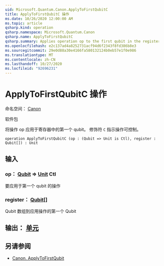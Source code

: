 ```yaml
---
uid: Microsoft.Quantum.Canon.ApplyToFirstQubitC
title: ApplyToFirstQubitC 操作
ms.date: 10/26/2020 12:00:00 AM
ms.topic: article
qsharp.kind: operation
qsharp.namespace: Microsoft.Quantum.Canon
qsharp.name: ApplyToFirstQubitC
qsharp.summary: Applies operation op to the first qubit in the register. The modifier `C` indicates that the operation is controllable.
ms.openlocfilehash: e2c137ad4a8252731acf94d6f2343f8fd386b8e3
ms.sourcegitcommit: 29e0d88a30e4166fa580132124b0eb57e1f0e986
ms.translationtype: MT
ms.contentlocale: zh-CN
ms.lasthandoff: 10/27/2020
ms.locfileid: "92696231"
---
```

# <a name="applytofirstqubitc-operation"></a>ApplyToFirstQubitC 操作

命名空间： [Canon](xref:Microsoft.Quantum.Canon)

软件包 [](https://nuget.org/packages/)


将操作 op 应用于寄存器中的第一个 qubit。
修饰符 `C` 指示操作可控制。

```qsharp
operation ApplyToFirstQubitC (op : (Qubit => Unit is Ctl), register : Qubit[]) : Unit
```


## <a name="input"></a>输入

### <a name="op--qubit--unit-ctl"></a>op： [Qubit](xref:microsoft.quantum.lang-ref.qubit) => [Unit](xref:microsoft.quantum.lang-ref.unit) Ctl

要应用于第一个 qubit 的操作


### <a name="register--qubit"></a>register： [Qubit](xref:microsoft.quantum.lang-ref.qubit)[]

Qubit 数组到应用操作的第一个 Qubit



## <a name="output--unit"></a>输出： [单元](xref:microsoft.quantum.lang-ref.unit)



## <a name="see-also"></a>另请参阅

- [Canon. ApplyToFirstQubit](xref:Microsoft.Quantum.Canon.ApplyToFirstQubit)